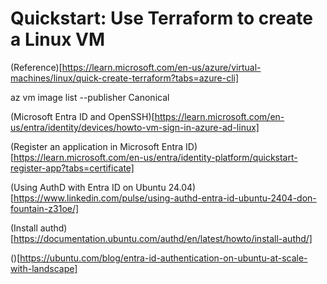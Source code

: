 # Quickstart: Use Terraform to create a Linux VM

(Reference)[https://learn.microsoft.com/en-us/azure/virtual-machines/linux/quick-create-terraform?tabs=azure-cli]

az vm image list --publisher Canonical

(Microsoft Entra ID and OpenSSH)[https://learn.microsoft.com/en-us/entra/identity/devices/howto-vm-sign-in-azure-ad-linux]

(Register an application in Microsoft Entra ID)[https://learn.microsoft.com/en-us/entra/identity-platform/quickstart-register-app?tabs=certificate]

(Using AuthD with Entra ID on Ubuntu 24.04)[https://www.linkedin.com/pulse/using-authd-entra-id-ubuntu-2404-don-fountain-z31oe/]

(Install authd)[https://documentation.ubuntu.com/authd/en/latest/howto/install-authd/]

()[https://ubuntu.com/blog/entra-id-authentication-on-ubuntu-at-scale-with-landscape]
